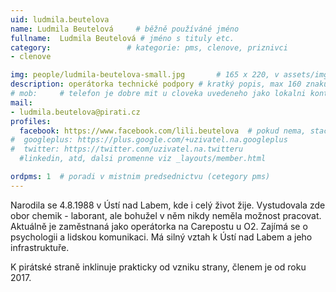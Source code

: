 ```yaml
---
uid: ludmila.beutelova
name: Ludmila Beutelová  	# běžně používáné jméno
fullname:  Ludmila Beutelová # jméno s tituly etc.
category:                 # kategorie: pms, clenove, priznivci
- clenove

img: people/ludmila-beutelova-small.jpg       # 165 x 220, v assets/img
description: operátorka technické podpory # kratký popis, max 160 znaků
# mob:     # telefon je dobre mit u cloveka uvedeneho jako lokalni kontakt v links.yaml
mail:
- ludmila.beutelova@pirati.cz
profiles:
  facebook: https://www.facebook.com/lili.beutelova  # pokud nema, staci smazat tuto radku
#  googleplus: https://plus.google.com/+uzivatel.na.googleplus
#  twitter: https://twitter.com/uzivatel.na.twitteru
  #linkedin, atd, dalsi promenne viz _layouts/member.html

ordpms: 1  # poradi v mistnim predsednictvu (cetegory pms)
---
```

Narodila se 4.8.1988 v Ústí nad Labem, kde i celý život žije. Vystudovala zde obor chemik - laborant, ale bohužel v něm nikdy neměla možnost pracovat. Aktuálně je zaměstnaná jako operátorka na Carepostu u O2. Zajímá se o psychologii a lidskou komunikaci. Má silný vztah k Ústí nad Labem a jeho infrastruktuře.

K pirátské straně inklinuje prakticky od vzniku strany, členem je od roku 2017.
